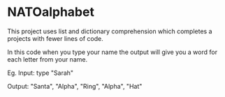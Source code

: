 # NATOalphabet

This project uses list and dictionary comprehension which completes a projects with fewer lines of code.

In this code when you type your name the output will give you a word for each letter from your name.

Eg. Input: type "Sarah"

Output: "Santa", "Alpha", "Ring", "Alpha", "Hat"
